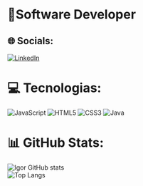# 💫Software Developer 

## 🌐 Socials:
[![LinkedIn](https://img.shields.io/badge/LinkedIn-%230077B5.svg?logo=linkedin&logoColor=white)](https://www.linkedin.com/in/igor-fonseca-3b9a64256/) 

# 💻 Tecnologias:
![JavaScript](https://img.shields.io/badge/javascript-%23323330.svg?style=for-the-badge&logo=javascript&logoColor=%23F7DF1E) ![HTML5](https://img.shields.io/badge/html5-%23E34F26.svg?style=for-the-badge&logo=html5&logoColor=white) ![CSS3](https://img.shields.io/badge/css3-%231572B6.svg?style=for-the-badge&logo=css3&logoColor=white) ![Java](https://img.shields.io/badge/Java-000?style=for-the-badge&logo=java)
# 📊 GitHub Stats:
![Igor GitHub stats](https://github-readme-stats.vercel.app/api?username=igorfonseca7&show_icons=true&theme=tokyonight)
</br>
![Top Langs](https://github-readme-stats.vercel.app/api/top-langs/?username=igorfonseca7&hide_progress=true)

<!-- Proudly created with GPRM ( https://gprm.itsvg.in ) -->
